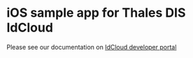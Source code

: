 # iOS sample app for Thales DIS IdCloud

Please see our documentation on [IdCloud developer portal](https://developer.dbp.thalescloud.io/docs/idcloud-oath)
